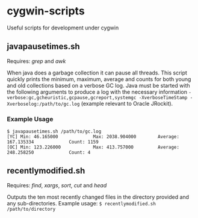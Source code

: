 # cygwin-scripts
Useful scripts for development under cygwin

## javapausetimes.sh ##
Requires: *grep* and *awk*

When java does a garbage collection it can pause all threads. This script quickly prints the minimum, maximum, average and counts for both young and old collections based on a verbose GC log. Java must be started with the following arguments to produce a log with the necessary information ``-verbose:gc,gcheuristic,gcpause,gcreport,systemgc -XverboseTimeStamp -Xverboselog:/path/to/gc.log`` (example relevant to Oracle JRockit).

### Example Usage ###
    $ javapausetimes.sh /path/to/gc.log
    [YC] Min: 46.165000             Max: 2038.904000        Average: 167.135334             Count: 1159
    [OC] Min: 123.226000            Max: 413.757000         Average: 248.258250             Count: 4

## recentlymodified.sh ##
Requires: *find*, *xargs*, *sort*, *cut* and *head*

Outputs the ten most recently changed files in the directory provided and any sub-directories.
Example usage: ``$ recentlymodified.sh /path/to/directory``
